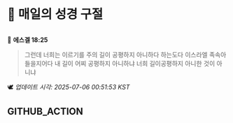 # 🙏 매일의 성경 구절
##
<!-- START_BIBLE_VERSE -->
📖 **에스겔 18:25**
> 그런데 너희는 이르기를 주의 길이 공평하지 아니하다 하는도다 이스라엘 족속아 들을지어다 내 길이 어찌 공평하지 아니하냐 너희 길이공평하지 아니한 것이 아니냐

🕊️ _업데이트 시각: 2025-07-06 00:51:53 KST_
  <!-- END_BIBLE_VERSE -->
## GITHUB_ACTION
